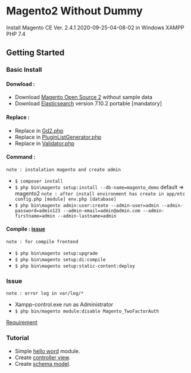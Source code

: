# Magento2 Without Dummy
Install Magento CE Ver. 2.4.1 2020-09-25-04-08-02 in Windows XAMPP PHP 7.4

## Getting Started

### Basic Install

#### Donwload :
- Download [Magento Open Source 2](https://magento.com/tech-resources/download) without sample data
- Download [Elasticsearch](https://magentip.com/install-magento-2-on-localhost-xampp-elasticsearch) version 7.10.2 portable [mandatory]

#### Replace :
- Replace in [Gd2.php](https://magento.stackexchange.com/questions/311806/installation-at-51-module-magento-theme-error-in-magento-2)
- Replace in [PluginListGenerator.php](https://nwdthemes.com/2020/10/07/install-magento-2-4-on-windows-problem-solved/)
- Replace in [Validator.php](https://github.com/magento/magento2/issues/19480)

#### Command :
`note : instalation magento and create admin`
- `$ composer install`
- `$ php bin\magento setup:install --db-name=magento_demo` default => magento2 `note : after install environment has create in app/etc config.php [module] env.php [database]`
- `$ php bin\magento admin:user:create --admin-user=admin --admin-password=admin123 --admin-email=admin@admin.com --admin-firstname=admin --admin-lastname=admin`

#### Compile : [issue](https://community.magento.com/t5/Magento-2-x-Admin-Configuration/Magento-2-admin-page-load-but-login-window-is-not-show/m-p/49518#M822)
`note : for compile frontend`
- `$ php bin\magento setup:upgrade`
- `$ php bin\magento setup:di:compile`
- `$ php bin\magento setup:static-content:deploy`

### Issue
`note : error log in var/log/*`
- Xampp-control.exe run as Administrator
- `$ php bin/magento module:disable Magento_TwoFactorAuth`

<a href="REQUIREMENT.md">Requirement</a>

### Tutorial
- Simple <a href="Tutorial-1.md">hello word</a> module.
- Create <a href="Tutorial-2.md">controller view</a>.
- Create <a href="Tutorial-3.md">schema model</a>.

